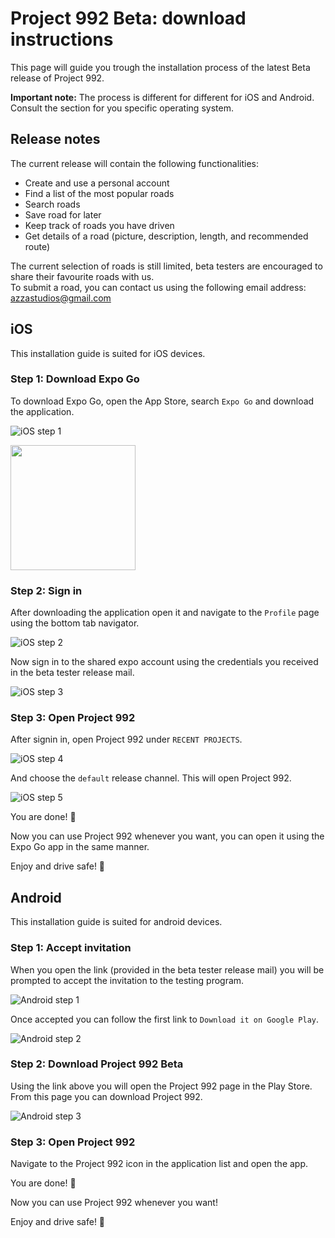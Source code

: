 # Project 992 Beta: download instructions

This page will guide you trough the installation process of the latest Beta release of Project 992. 

**Important note:** The process is different for different for iOS and Android. Consult the section for you specific operating system.

## Release notes

The current release will contain the following functionalities:

- Create and use a personal account
- Find a list of the most popular roads
- Search roads
- Save road for later
- Keep track of roads you have driven
- Get details of a road (picture, description, length, and recommended route)

The current selection of roads is still limited, beta testers are encouraged to share their favourite roads with us.  
To submit a road, you can contact us using the following email address: [azzastudios@gmail.com](mailto:azzastudios@gmail.com)

## iOS

This installation guide is suited for iOS devices.

### Step 1: Download Expo Go

To download Expo Go, open the App Store, search `Expo Go` and download the application.

![iOS step 1](https://project-992-bucket.s3.eu-central-1.amazonaws.com/download+instructions/step1.jpg)

<img src="https://project-992-bucket.s3.eu-central-1.amazonaws.com/download+instructions/step1.jpg" width="200">

### Step 2: Sign in

After downloading the application open it and navigate to the `Profile` page using the bottom tab navigator. 

![iOS step 2](https://project-992-bucket.s3.eu-central-1.amazonaws.com/download+instructions/step2.jpg)

Now sign in to the shared expo account using the credentials you received in the beta tester release mail.

![iOS step 3](https://project-992-bucket.s3.eu-central-1.amazonaws.com/download+instructions/step3.jpg)

### Step 3: Open Project 992

After signin in, open Project 992 under `RECENT PROJECTS`.

![iOS step 4](https://project-992-bucket.s3.eu-central-1.amazonaws.com/download+instructions/step4.jpg)

And choose the `default` release channel. This will open Project 992.

![iOS step 5](https://project-992-bucket.s3.eu-central-1.amazonaws.com/download+instructions/step5.jpg)

You are done! :clap:  

Now you can use Project 992 whenever you want, you can open it using the Expo Go app in the same manner.

Enjoy and drive safe! 🚗


## Android

This installation guide is suited for android devices.

### Step 1: Accept invitation

When you open the link (provided in the beta tester release mail) you will be prompted to accept the invitation to the testing program. 

![Android step 1](https://project-992-bucket.s3.eu-central-1.amazonaws.com/download+instructions/Screenshot+2021-11-06+at+19.39.06.png)

Once accepted you can follow the first link to `Download it on Google Play`. 

![Android step 2](https://project-992-bucket.s3.eu-central-1.amazonaws.com/download+instructions/Screenshot+2021-11-06+at+19.50.24.png)


### Step 2: Download Project 992 Beta

Using the link above you will open the Project 992 page in the Play Store. From this page you can download Project 992.

![Android step 3](https://project-992-bucket.s3.eu-central-1.amazonaws.com/download+instructions/Screenshot+2021-11-06+at+19.39.31.png)

### Step 3: Open Project 992

Navigate to the Project 992 icon in the application list and open the app.

You are done! :clap:  

Now you can use Project 992 whenever you want!

Enjoy and drive safe! 🚗
